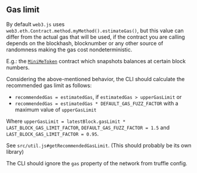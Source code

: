 ## Gas limit

By default `web3.js` uses `web3.eth.Contract.method.myMethod().estimateGas()`, but this value can differ from the 
actual gas that will be used, if the contract you are calling depends on the blockhash, blocknumber or any other source of 
randomness making the gas cost nondeterministic.

E.g.: the [`MiniMeToken`](https://github.com/aragon/aragon-apps/blob/master/shared/minime/contracts/MiniMeToken.sol) contract which snapshots balances at certain block numbers.

Considering the above-mentioned behavior, the CLI should calculate the recommended gas limit as follows:
- `recommendedGas = estimatedGas`, if `estimatedGas > upperGasLimit` or
- `recommendedGas = estimatedGas * DEFAULT_GAS_FUZZ_FACTOR` with a maximum value of `upperGasLimit`

Where `upperGasLimit = latestBlock.gasLimit * LAST_BLOCK_GAS_LIMIT_FACTOR`, `DEFAULT_GAS_FUZZ_FACTOR = 1.5` and `LAST_BLOCK_GAS_LIMIT_FACTOR = 0.95`.

See `src/util.js#getRecommendedGasLimit`. (This should probably be its own library)

The CLI should ignore the `gas` property of the network from truffle config.
